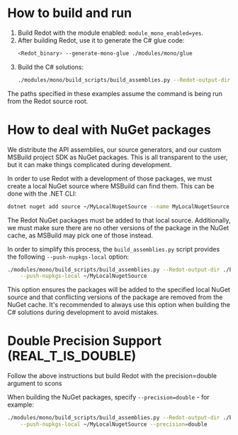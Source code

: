 # How to build and run

1. Build Redot with the module enabled: `module_mono_enabled=yes`.
2. After building Redot, use it to generate the C# glue code:
   ```sh
   <Redot_binary> --generate-mono-glue ./modules/mono/glue
   ```
3. Build the C# solutions:
   ```sh
   ./modules/mono/build_scripts/build_assemblies.py --Redot-output-dir ./bin
   ```

The paths specified in these examples assume the command is being run from
the Redot source root.

# How to deal with NuGet packages

We distribute the API assemblies, our source generators, and our custom
MSBuild project SDK as NuGet packages. This is all transparent to the user,
but it can make things complicated during development.

In order to use Redot with a development of those packages, we must create
a local NuGet source where MSBuild can find them. This can be  done with
the .NET CLI:

```sh
dotnet nuget add source ~/MyLocalNugetSource --name MyLocalNugetSource
```

The Redot NuGet packages must be added to that local source. Additionally,
we must  make sure there are no other versions of the package in the NuGet
cache, as MSBuild may pick one of those instead.

In order to simplify this process, the `build_assemblies.py` script provides
the following `--push-nupkgs-local` option:

```sh
./modules/mono/build_scripts/build_assemblies.py --Redot-output-dir ./bin \
    --push-nupkgs-local ~/MyLocalNugetSource
```

This option ensures the packages will be added to the specified local NuGet
source and that conflicting versions of the package are removed from the
NuGet cache. It's recommended to always use this option when building the
C# solutions during development to avoid mistakes.

# Double Precision Support (REAL_T_IS_DOUBLE)

Follow the above instructions but build Redot with the precision=double argument to scons

When building the NuGet packages, specify `--precision=double` - for example:
```sh
./modules/mono/build_scripts/build_assemblies.py --Redot-output-dir ./bin \
    --push-nupkgs-local ~/MyLocalNugetSource --precision=double
```
